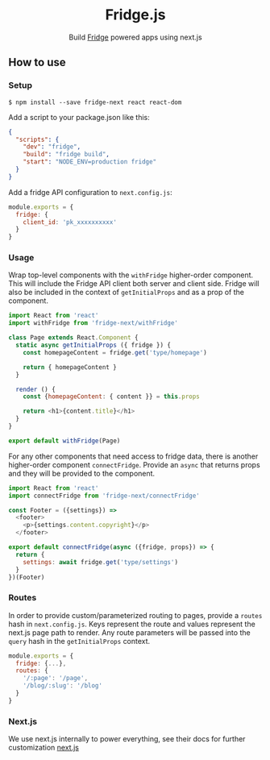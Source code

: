 <h1 align="center">Fridge.js</h1>

<div align="center">
  Build <a href="https://www.fridgecms.com">Fridge</a> powered apps using next.js
</div>

## How to use

### Setup

```
$ npm install --save fridge-next react react-dom
```

Add a script to your package.json like this:

```json
{
  "scripts": {
    "dev": "fridge",
    "build": "fridge build",
    "start": "NODE_ENV=production fridge"
  }
}
```

Add a fridge API configuration to `next.config.js`:

```js
module.exports = {
  fridge: {
    client_id: 'pk_xxxxxxxxxx'
  }
}
```

### Usage

Wrap top-level components with the `withFridge` higher-order component. This will include the Fridge API client both server and client side. Fridge will also be included in the context of `getInitialProps` and as a prop of the component.

```js
import React from 'react'
import withFridge from 'fridge-next/withFridge'

class Page extends React.Component {
  static async getInitialProps ({ fridge }) {
    const homepageContent = fridge.get('type/homepage')

    return { homepageContent }
  }

  render () {
    const {homepageContent: { content }} = this.props

    return <h1>{content.title}</h1>
  }
}

export default withFridge(Page)
```

For any other components that need access to fridge data, there is another higher-order component `connectFridge`. Provide an `async` that returns props and they will be provided to the component.

```js
import React from 'react'
import connectFridge from 'fridge-next/connectFridge'

const Footer = ({settings}) =>
  <footer>
    <p>{settings.content.copyright}</p>
  </footer>

export default connectFridge(async ({fridge, props}) => {
  return {
    settings: await fridge.get('type/settings')
  }
})(Footer)
```

### Routes

In order to provide custom/parameterized routing to pages, provide a `routes` hash in `next.config.js`. Keys represent the route and values represent the next.js page path to render. Any route parameters will be passed into the `query` hash in the `getInitialProps` context.

```js
module.exports = {
  fridge: {...},
  routes: {
    '/:page': '/page',
    '/blog/:slug': '/blog'
  }
}
```

### Next.js

We use next.js internally to power everything, see their docs for further customization [next.js](https://github.com/zeit/next.js)

